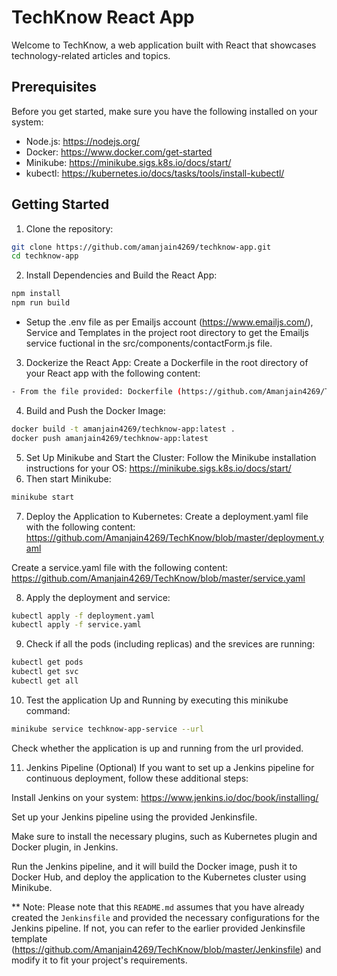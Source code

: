 # TechKnow React App

Welcome to TechKnow, a web application built with React that showcases technology-related articles and topics.

## Prerequisites

Before you get started, make sure you have the following installed on your system:

- Node.js: https://nodejs.org/
- Docker: https://www.docker.com/get-started
- Minikube: https://minikube.sigs.k8s.io/docs/start/
- kubectl: https://kubernetes.io/docs/tasks/tools/install-kubectl/

## Getting Started

1. Clone the repository:

```bash
git clone https://github.com/amanjain4269/techknow-app.git
cd techknow-app
```

2. Install Dependencies and Build the React App:

```bash
npm install
npm run build
```
* Setup the .env file as per Emailjs account (https://www.emailjs.com/), Service and Templates in the project root directory to get the Emailjs service fuctional in the src/components/contactForm.js file.

3. Dockerize the React App:
Create a Dockerfile in the root directory of your React app with the following content:

```bash
- From the file provided: Dockerfile (https://github.com/Amanjain4269/TechKnow/blob/master/Dockerfile)
```

4. Build and Push the Docker Image:

```bash
docker build -t amanjain4269/techknow-app:latest .
docker push amanjain4269/techknow-app:latest
```

5. Set Up Minikube and Start the Cluster:
Follow the Minikube installation instructions for your OS: https://minikube.sigs.k8s.io/docs/start/
6. Then start Minikube:
```bash
minikube start
```

7. Deploy the Application to Kubernetes:
Create a deployment.yaml file with the following content: https://github.com/Amanjain4269/TechKnow/blob/master/deployment.yaml

Create a service.yaml file with the following content: https://github.com/Amanjain4269/TechKnow/blob/master/service.yaml

8. Apply the deployment and service:
```bash
kubectl apply -f deployment.yaml
kubectl apply -f service.yaml
```
9. Check if all the pods (including replicas) and the srevices are running:
```bash
kubectl get pods
kubectl get svc
kubectl get all
```

10. Test the application Up and Running by executing this minikube command:
```bash
minikube service techknow-app-service --url
```
Check whether the application is up and running from the url provided.

11. Jenkins Pipeline (Optional)
If you want to set up a Jenkins pipeline for continuous deployment, follow these additional steps:

Install Jenkins on your system: https://www.jenkins.io/doc/book/installing/

Set up your Jenkins pipeline using the provided Jenkinsfile.

Make sure to install the necessary plugins, such as Kubernetes plugin and Docker plugin, in Jenkins.

Run the Jenkins pipeline, and it will build the Docker image, push it to Docker Hub, and deploy the application to the Kubernetes cluster using Minikube.

** Note: Please note that this `README.md` assumes that you have already created the `Jenkinsfile` and provided the necessary configurations for the Jenkins pipeline. If not, you can refer to the earlier provided Jenkinsfile template (https://github.com/Amanjain4269/TechKnow/blob/master/Jenkinsfile) and modify it to fit your project's requirements.
